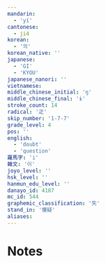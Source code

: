 ```yaml
---
mandarin:
  - 'yí'
cantonese:
  - ji4
korean:
  - '의'
korean_native: ''
japanese:
  - 'GI'
  - 'KYOU'
japanese_nanori: ''
vietnamese:
middle_chinese_initial: 'ŋ'
middle_chinese_final: 'ɨ'
stroke_count: 14
radical: '疋'
skip_number: '1-7-7'
grade_level: 4
pos: ''
english:
  - 'doubt'
  - 'question'
羅馬字: 'i'
韓文: '이'
joyo_level: ''
hsk_level: ''
hanmun_edu_level: ''
danayo_id: 4187
mc_id: 544
graphemic_classification: '矢'
stand_in: '懐疑'
aliases:
---
```


# Notes
